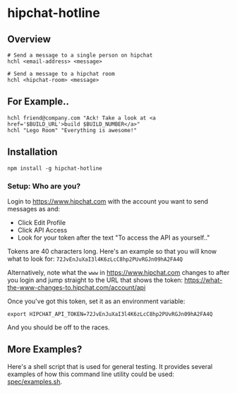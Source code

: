 # hipchat-hotline

## Overview

    # Send a message to a single person on hipchat
    hchl <email-address> <message>

    # Send a message to a hipchat room
    hchl <hipchat-room> <message>

## For Example..

    hchl friend@company.com "Ack! Take a look at <a href='$BUILD_URL'>build $BUILD_NUMBER</a>"
    hchl "Lego Room" "Everything is awesome!"

## Installation

    npm install -g hipchat-hotline

### Setup: Who are you?

Login to https://www.hipchat.com with the account you want to send
messages as and:

* Click Edit Profile
* Click API Access
* Look for your token after the text "To access the API as yourself.."

Tokens are 40 characters long. Here's an example so that you will know
what to look for: `72JvEnJuXaI3l4K6zLcC8hp2PUvRGJn09hA2FA4Q`

Alternatively, note what the `www` in https://www.hipchat.com changes
to after you login and jump straight to the URL that shows the token:
https://what-the-www-changes-to.hipchat.com/account/api

Once you've got this token, set it as an environment variable:

    export HIPCHAT_API_TOKEN=72JvEnJuXaI3l4K6zLcC8hp2PUvRGJn09hA2FA4Q

And you should be off to the races.

## More Examples?

Here's a shell script that is used for general testing. It provides
several examples of how this command line utility could be used:
[spec/examples.sh][examples].

[examples]: ./spec/examples.sh
